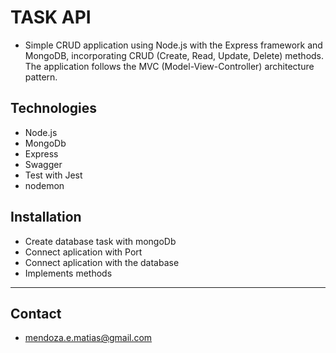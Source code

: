 # TASK API 
- Simple CRUD application using Node.js with the Express framework and MongoDB, incorporating CRUD (Create, Read, Update, Delete) methods. The application follows the MVC (Model-View-Controller) architecture pattern.

## Technologies
- Node.js
- MongoDb
- Express
- Swagger
- Test with Jest
- nodemon

## Installation
- Create database task with mongoDb 
- Connect aplication with Port 
- Connect aplication with the database 
- Implements methods

---
## Contact
- mendoza.e.matias@gmail.com
